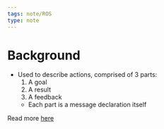 ```yaml
---
tags: note/ROS
type: note
---
```

# Background
- Used to describe actions, comprised of 3 parts:
	1. A goal
	2. A result
	3. A feedback
	- Each part is a message declaration itself

Read more [here](https://docs.ros.org/en/rolling/Concepts/Basic/About-Interfaces.html)